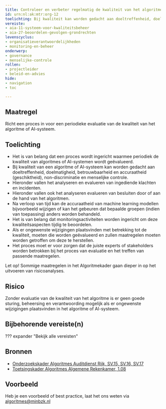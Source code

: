 ```yaml
---
title: Controleer en verbeter regelmatig de kwaliteit van het algoritme
id: urn:nl:ak:mtr:org-12
toelichting: Bij kwaliteit kan worden gedacht aan doeltreffenheid, doelmatigheid, betrouwbaarheid en accuraatheid (geschiktheid) en non-discriminatie.
vereiste: 
- aia-11-systeem-voor-kwaliteitsbeheer
- aia-27-beoordelen-gevolgen-grondrechten
levenscyclus: 
- organisatieverantwoordelijkheden
- monitoring-en-beheer
onderwerp: 
- governance
- menselijke-controle
rollen:
- projectleider
- beleid-en-advies
hide:
- navigation
- toc

---
```


<!-- Let op! onderstaande regel met 'tags' niet weghalen! Deze maakt automatisch de knopjes op basis van de metadata  -->
<!-- tags -->

## Maatregel
 Richt een proces in voor een periodieke evaluatie van de kwaliteit van het algoritme of AI-systeem.
  
## Toelichting
- Het is van belang dat een proces wordt ingericht waarmee periodiek de kwaliteit van algoritmes of AI-systemen wordt geëvalueerd.
-	Bij kwaliteit van een algoritme of AI-systeem kan worden gedacht aan doeltreffenheid, doelmatigheid, betrouwbaarheid en accuraatheid (geschiktheid), non-discriminatie en menselijke controle.
-	Hieronder vallen het analyseren en evalueren van ingediende klachten en incidenten.
-	Hieronder vallen ook het analyseren evalueren van besluiten door of aan de hand van het algoritmen.
- Na verloop van tijd kan de accuraatheid van machine learning modellen bijvoorbeeld wijzigen of kan het gebeuren dat bepaalde groepen (indien van toepassing) anders worden behandeld.
- Het is van belang dat monitoringsactiviteiten worden ingericht om deze kwaliteitsaspecten tijdig te beoordelen.
- Als er ongewenste wijzigingen plaatsvinden met betrekking tot de kwaliteit, moeten die worden geëvalueerd en zullen maatregelen moeten worden getroffen om deze te herstellen.
- Het proces moet er voor zorgen dat de juiste experts of stakeholders worden betrokken bij het proces van evaluatie en het treffen van passende maatregelen.

Let op! Sommige maatregelen in het Algoritmekader gaan dieper in op het uitvoeren van risicoanalyses. 
   
## Risico
Zonder evaluatie van de kwaliteit van het algoritme is er geen goede sturing, beheersing en verantwoording mogelijk als er ongewenste wijzigingen plaatsvinden in het algoritme of AI-systeem. 

## Bijbehorende vereiste(n)
<!-- Let op! onderstaande regel met 'list_vereisten_on_maatregelen_page' niet weghalen! Deze maakt automatisch een lijst van bijbehorende verseisten op basis van de metadata  -->
??? expander "Bekijk alle vereisten"
    <!-- list_vereisten_on_maatregelen_page -->

## Bronnen 
- [Onderzoekskader Algoritmes Auditdienst Rijk, SV.15, SV.16, SV.17 ](https://www.rijksoverheid.nl/documenten/rapporten/2023/07/11/onderzoekskader-algoritmes-adr-2023)
- [Toetsingskader Algoritmes Algemene Rekenkamer, 1.08](https://www.rekenkamer.nl/onderwerpen/algoritmes/documenten/publicaties/2024/05/15/het-toetsingskader-aan-de-slag)

## Voorbeeld
Heb je een voorbeeld of best practice, laat het ons weten via [algoritmes@minbzk.nl](mailto:algoritmes@minbzk.nl)
